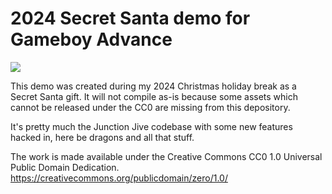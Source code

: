 # 2024 Secret Santa demo for Gameboy Advance

[![]([https://files.mastodon.social/cache/preview_cards/images/125/559/115/original/bbd10de6d27ecfce.jpg)](https://www.youtube.com/watch?v=kaPs7L1ywo "")

This demo was created during my 2024 Christmas holiday break as a Secret Santa gift. It will not compile as-is because some assets which cannot be released 
under the CC0 are missing from this depository. 

It's pretty much the Junction Jive codebase with some new features hacked in, here be dragons and all that stuff. 

The work is made available under the Creative Commons CC0 1.0 Universal Public Domain Dedication. https://creativecommons.org/publicdomain/zero/1.0/
